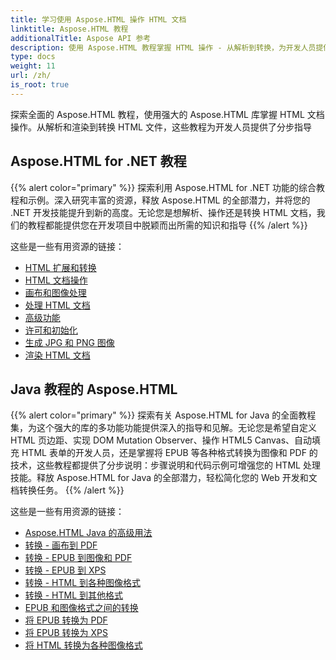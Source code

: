 ```yaml
---
title: 学习使用 Aspose.HTML 操作 HTML 文档
linktitle: Aspose.HTML 教程
additionalTitle: Aspose API 参考
description: 使用 Aspose.HTML 教程掌握 HTML 操作 - 从解析到转换，为开发人员提供分步指导。
type: docs
weight: 11
url: /zh/
is_root: true
---
```


探索全面的 Aspose.HTML 教程，使用强大的 Aspose.HTML 库掌握 HTML 文档操作。从解析和渲染到转换 HTML 文件，这些教程为开发人员提供了分步指导

## Aspose.HTML for .NET 教程
{{% alert color="primary" %}}
探索利用 Aspose.HTML for .NET 功能的综合教程和示例。深入研究丰富的资源，释放 Aspose.HTML 的全部潜力，并将您的 .NET 开发技能提升到新的高度。无论您是想解析、操作还是转换 HTML 文档，我们的教程都能提供您在开发项目中脱颖而出所需的知识和指导 
{{% /alert %}}

这些是一些有用资源的链接：
 
- [HTML 扩展和转换](./net/html-extensions-and-conversions/)
- [HTML 文档操作](./net/html-document-manipulation/)
- [画布和图像处理](./net/canvas-and-image-manipulation/)
- [处理 HTML 文档](./net/working-with-html-documents/)
- [高级功能](./net/advanced-features/)
- [许可和初始化](./net/licensing-and-initialization/)
- [生成 JPG 和 PNG 图像](./net/generate-jpg-and-png-images/)
- [渲染 HTML 文档](./net/rendering-html-documents/)

## Java 教程的 Aspose.HTML
{{% alert color="primary" %}}
探索有关 Aspose.HTML for Java 的全面教程集，为这个强大的库的多功能功能提供深入的指导和见解。无论您是希望自定义 HTML 页边距、实现 DOM Mutation Observer、操作 HTML5 Canvas、自动填充 HTML 表单的开发人员，还是掌握将 EPUB 等各种格式转换为图像和 PDF 的技术，这些教程都提供了分步说明：步骤说明和代码示例可增强您的 HTML 处理技能。释放 Aspose.HTML for Java 的全部潜力，轻松简化您的 Web 开发和文档转换任务。 
{{% /alert %}}

这些是一些有用资源的链接：
 
- [Aspose.HTML Java 的高级用法](./java/advanced-usage/)
- [转换 - 画布到 PDF](./java/conversion-canvas-to-pdf/)
- [转换 - EPUB 到图像和 PDF](./java/conversion-epub-to-image-and-pdf/)
- [转换 - EPUB 到 XPS](./java/conversion-epub-to-xps/)
- [转换 - HTML 到各种图像格式](./java/conversion-html-to-various-image-formats/)
- [转换 - HTML 到其他格式](./java/conversion-html-to-other-formats/)
- [EPUB 和图像格式之间的转换](./java/converting-between-epub-and-image-formats/)
- [将 EPUB 转换为 PDF](./java/converting-epub-to-pdf/)
- [将 EPUB 转换为 XPS](./java/converting-epub-to-xps/)
- [将 HTML 转换为各种图像格式](./java/converting-html-to-various-image-formats/)
